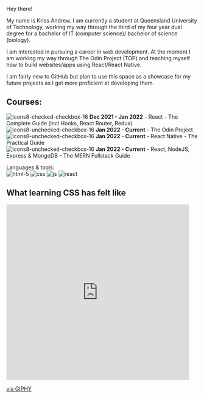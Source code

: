 Hey there!

My name is Kriss Andrew. I am currently a student at Queensland University of Technology, working my way through the third of my four year dual degree for a bachelor of IT (computer science)/ bachelor of science (biology).

I am interested in pursuing a career in web development. At the moment I am working my way through The Odin Project (TOP) and teaching myself how to build websites/apps using React/React Native.

I am fairly new to GitHub but plan to use this space as a showcase for my future projects as I get more proficient at developing them. 

## Courses:<br/>
![icons8-checked-checkbox-16](https://user-images.githubusercontent.com/65888709/153357422-c9ac3873-7063-448e-9454-862e52077b15.png) **Dec 2021 - Jan 2022** - React - The Complete Guide (incl Hooks, React Router, Redux) <br/>
![icons8-unchecked-checkbox-16](https://user-images.githubusercontent.com/65888709/153357285-4da34be4-892b-40a5-bf8a-f7a84cb9be3c.png) **Jan 2022 - Current** - The Odin Project<br/>
![icons8-unchecked-checkbox-16](https://user-images.githubusercontent.com/65888709/153357285-4da34be4-892b-40a5-bf8a-f7a84cb9be3c.png) **Jan 2022 - Current** - React Native - The Practical Guide<br/>
![icons8-unchecked-checkbox-16](https://user-images.githubusercontent.com/65888709/153357285-4da34be4-892b-40a5-bf8a-f7a84cb9be3c.png) **Jan 2022 - Current** - React, NodeJS, Express & MongoDB - The MERN Fullstack Guide<br/>


Languages & tools:<br/>
![html-5](https://user-images.githubusercontent.com/65888709/153366958-dad4200c-fa9c-4aa6-90d9-2ce2b2d11b8f.png)
![css](https://user-images.githubusercontent.com/65888709/153367058-5b89e735-591f-4181-a8c8-2356abaae0f5.png)
![js](https://user-images.githubusercontent.com/65888709/153367068-58554436-2964-47db-842e-e63d92725e9a.png)
![react](https://user-images.githubusercontent.com/65888709/153367339-090be0b6-fcc8-4437-a0db-30836d3ce3cb.png)


<!---
KrissAndrew/KrissAndrew is a ✨ special ✨ repository because its `README.md` (this file) appears on your GitHub profile.
You can click the Preview link to take a look at your changes.
--->

## What learning CSS has felt like
<iframe src="https://giphy.com/embed/13FrpeVH09Zrb2" width="480" height="462" frameBorder="0" class="giphy-embed" allowFullScreen></iframe><p><a href="https://giphy.com/gifs/css-13FrpeVH09Zrb2">via GIPHY</a></p>
